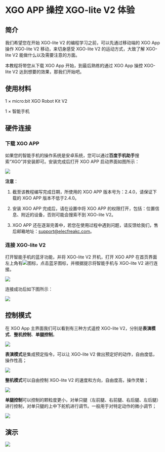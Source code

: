 ﻿---
sidebar_position: 3
sidebar_label: XGO APP 操控 XGO-lite V2 体验
---

# XGO APP 操控 XGO-lite V2 体验

## 简介

我们希望您在开始 XGO-lite V2 的编程学习之前，可以先通过移动端的 XGO App 操作 XGO-lite V2 移动，来切身感受 XGO-lite V2 的运动方式，大致了解 XGO-lite V2 能做什么以及需要注意的方面。

本教程将带您从下载 XGO App 开始，到最后熟练的通过 XGO App 操控 XGO-lite V2 达到想要的效果，那我们开始吧。

## 使用材料

1 × micro:bit XGO Robot Kit V2

1 × 智能手机

## 硬件连接

### 下载 XGO APP

如果您的智能手机的操作系统是安卓系统，您可以通过**百度手机助手**搜索“XGO”并安装即可。安装完成后打开 XGO APP 启动界面如图所示：

![](https://wiki-media-ef.oss-cn-hongkong.aliyuncs.com//images/microbit-xgo-lite-v2-app-1.png)

**注意**：

1. 截至该教程编写完成日期，所使用的 XGO APP 版本号为：2.4.0，请保证下载的 XGO APP 版本不低于2.4.0。

2. 安装 XGO APP 完成后，请在设置中将 XGO APP 的权限打开，包括：位置信息、附近的设备，否则可能会搜索不到 XGO-lite V2。
3. XGO APP 还在逐渐完善中，若您在使用过程中遇到问题，请反馈给我们，售后邮箱地址：support@elecfreakc.com。

### 连接 XGO-lite V2

打开智能手机的蓝牙功能，并将 XGO-lite V2 开机，打开 XGO APP 在首页界面左上角有![](https://wiki-media-ef.oss-cn-hongkong.aliyuncs.com//images/microbit-xgo-lite-v2-app-2.png)图标，点击蓝牙图标，并根据提示将智能手机与 XGO-lite V2 进行连接。

![](https://wiki-media-ef.oss-cn-hongkong.aliyuncs.com//images/microbit-xgo-lite-v2-app-6.png)

连接成功后如下图所示：

![](https://wiki-media-ef.oss-cn-hongkong.aliyuncs.com//images/microbit-xgo-lite-v2-app-4.png)

## 控制模式

在 XGO App 主界面我们可以看到有三种方式遥控 XGO-lite V2，分别是**表演模式**、**整机控制**、**单腿控制**。

![](https://wiki-media-ef.oss-cn-hongkong.aliyuncs.com//images/microbit-xgo-lite-v2-app-10.png)



**表演模式**是集成预定指令，可以让 XGO-lite V2 做出预定好的动作，自由度低，操作性高；

![](https://wiki-media-ef.oss-cn-hongkong.aliyuncs.com//images/microbit-xgo-lite-v2-app-8.png)



**整机模式**可以自由控制 XGO-lite V2 的速度和方向，自由度高，操作灵敏；

![](https://wiki-media-ef.oss-cn-hongkong.aliyuncs.com//images/microbit-xgo-lite-v2-app-9.png)



**单腿控制**可以控制的颗粒度更小，对单只腿（左前腿、右前腿、右后腿、左后腿）进行控制，对单只腿的上中下舵机进行调节。一般用于对特定动作的微小调节；

![](https://wiki-media-ef.oss-cn-hongkong.aliyuncs.com//images/microbit-xgo-lite-v2-app-11.png)

## 演示

![](https://wiki-media-ef.oss-cn-hongkong.aliyuncs.com//images/microbit-xgo-lite-v2-app-12.gif)
